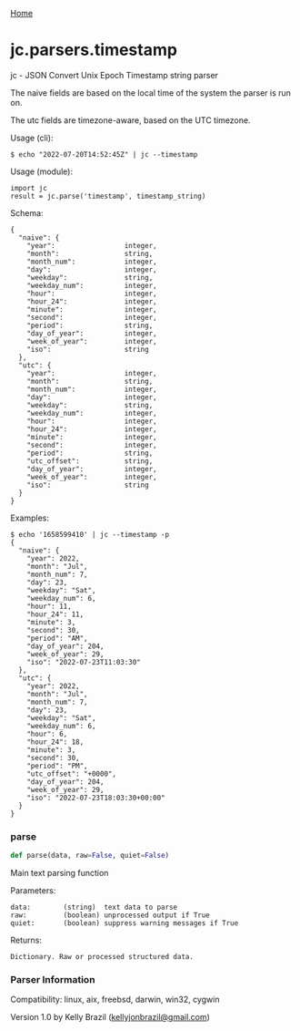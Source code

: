 [Home](https://kellyjonbrazil.github.io/jc/)
<a id="jc.parsers.timestamp"></a>

# jc.parsers.timestamp

jc - JSON Convert Unix Epoch Timestamp string parser

The naive fields are based on the local time of the system the parser is
run on.

The utc fields are timezone-aware, based on the UTC timezone.

Usage (cli):

    $ echo "2022-07-20T14:52:45Z" | jc --timestamp

Usage (module):

    import jc
    result = jc.parse('timestamp', timestamp_string)

Schema:

    {
      "naive": {
        "year":                 integer,
        "month":                string,
        "month_num":            integer,
        "day":                  integer,
        "weekday":              string,
        "weekday_num":          integer,
        "hour":                 integer,
        "hour_24":              integer,
        "minute":               integer,
        "second":               integer,
        "period":               string,
        "day_of_year":          integer,
        "week_of_year":         integer,
        "iso":                  string
      },
      "utc": {
        "year":                 integer,
        "month":                string,
        "month_num":            integer,
        "day":                  integer,
        "weekday":              string,
        "weekday_num":          integer,
        "hour":                 integer,
        "hour_24":              integer,
        "minute":               integer,
        "second":               integer,
        "period":               string,
        "utc_offset":           string,
        "day_of_year":          integer,
        "week_of_year":         integer,
        "iso":                  string
      }
    }

Examples:

    $ echo '1658599410' | jc --timestamp -p
    {
      "naive": {
        "year": 2022,
        "month": "Jul",
        "month_num": 7,
        "day": 23,
        "weekday": "Sat",
        "weekday_num": 6,
        "hour": 11,
        "hour_24": 11,
        "minute": 3,
        "second": 30,
        "period": "AM",
        "day_of_year": 204,
        "week_of_year": 29,
        "iso": "2022-07-23T11:03:30"
      },
      "utc": {
        "year": 2022,
        "month": "Jul",
        "month_num": 7,
        "day": 23,
        "weekday": "Sat",
        "weekday_num": 6,
        "hour": 6,
        "hour_24": 18,
        "minute": 3,
        "second": 30,
        "period": "PM",
        "utc_offset": "+0000",
        "day_of_year": 204,
        "week_of_year": 29,
        "iso": "2022-07-23T18:03:30+00:00"
      }
    }

<a id="jc.parsers.timestamp.parse"></a>

### parse

```python
def parse(data, raw=False, quiet=False)
```

Main text parsing function

Parameters:

    data:        (string)  text data to parse
    raw:         (boolean) unprocessed output if True
    quiet:       (boolean) suppress warning messages if True

Returns:

    Dictionary. Raw or processed structured data.

### Parser Information
Compatibility:  linux, aix, freebsd, darwin, win32, cygwin

Version 1.0 by Kelly Brazil (kellyjonbrazil@gmail.com)
